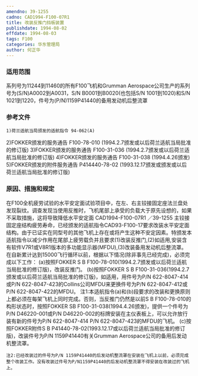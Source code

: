 ```yaml
---
amendno: 39-1255
cadno: CAD1994-F100-07R1
title: 改装反推门挡板装置
publishdate: 1994-08-02
effdate: 1994-08-03
tags: F100
categories: 华东管理局
author: 何正华
---
```


### 适用范围 
系列号为11244到11460的所有F100飞机和Grumman Aerospace公司生产的系列号为(S/N)A0002到A0031，S/N B0001到B0020(也包括S/N 1001到1020)和S/N 1021到1220，件号为(P/N)1159P41440的备用发动机后整流罩

### 参考文件
    1)荷兰适航当局颁发的适航指令 94-062(A) 
2)FOKKER颁发的服务通告 F100-78-010 (1994.2.7颁发或以后荷兰适航当局批准的修订版) 
3)FOKKER颁发的服务通告 F100-31-036 (1994.2.7颁发或以后荷兰适航当局批准的修订版) 
4)FOKKER颁发的服务通告 F100-31-038 (1994.4.26颁发) 
5)FOKKER颁发的附件服务通告 P414440-78-02 (1993.12.17颁发或颁发或以后荷兰适航当局批准的修订版) 


### 原因、措施和规定 
在F100全机疲劳试验的水平安定面试验项目中，在左、右主铰接固定座法兰盘处发现裂纹。调查发现当使用反推时，飞机尾部上承受的负载大于原先设想的，如果不采取措施，这将导致降低水平安定面
 CAD1994-F100-07R1 ／39-1255 
主铰接固定座结构疲劳寿命，已经颁发的适航指令CAD93-F100-17要求改装水平安定面结构。由于已证实在同型号的其他飞机上存在或将产生这种不安定因素。特颁发本适航指令以减少作用在尾部上疲劳载负并且要求(1)改装反推门,(2)如适用,安装含有软件V7R1或V8R1版本的多功能显示器(MFDU),(3)改装备用发动机后整流罩。 
在自新累计达到15000飞行循环以前，根据以下情况(除非事先已经完成)，必须完成以下工作： 
    (a)按照FOKKER S B F100-78-010(1994.2.7颁发或以后荷兰适航当局批准的修订版)，改装反推门。 
    (b)按照FOKKER S B F100-31-036(1994.2.7颁发或以后荷兰适航当局批准的修订版)，如适用，用件号为P/N 622-8047-414或P/N 622-8047-423的Collins公司MFDU来更换件号为P/N 622-8047-412或P/N 622-8047-422的MFDU。
    注1:本适航指令(a)和(b)段要求的改装和更换原则上都必须在每架飞机上同时完成。否则，当反推门仍然是以前S B F100-78-010的构形状态时，按照FOKKER SB F100-31-038(1994.4.26颁发)，提供一个件号为P/N D46220-001或P/N D46220-002的标牌安装在主仪表板上，可以允许放行装有新的件号为P/N 622-8047-414 P/N 622-8047-423的MFDU的飞机。 
    (c)按照FOKKER附件S B P41440-78-02(1993.12.17或以后荷兰适航当局批准的修订版)，改装件号为P/N 1159P41440有关Grumman Aerospace公司的备用后发动机整流罩。 

    注2:已经改装过的件号为P/N 1159P41440的后发动机整流罩在安装在飞机上以前，必须完成整个改装工作。没有改装过件号为P/N1159P41440的后发动机整流罩不得安装在改装过的飞机上。
